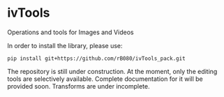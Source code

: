 # ivTools
Operations and tools for Images and Videos

In order to install the library, please use:

```
pip install git+https://github.com/rB080/ivTools_pack.git
```

The repository is still under construction. At the moment, only the editing tools are selectively available. Complete documentation for it will be provided soon. Transforms are under incomplete.